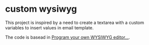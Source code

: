 # custom wysiwyg
 
This project is inspired by a need to create a textarea with a custom variables to insert values in email template.

The code is basead in [Program your own WYSIWYG editor...](https://webdeasy.de/en/program-wysiwyg-editor/).